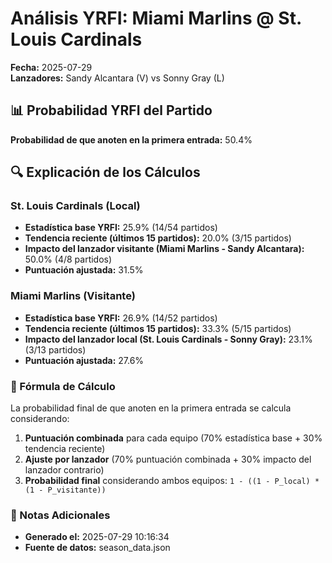# Análisis YRFI: Miami Marlins @ St. Louis Cardinals

**Fecha:** 2025-07-29  
**Lanzadores:** Sandy Alcantara (V) vs Sonny Gray (L)

## 📊 Probabilidad YRFI del Partido

**Probabilidad de que anoten en la primera entrada:** 50.4%

## 🔍 Explicación de los Cálculos

### St. Louis Cardinals (Local)
- **Estadística base YRFI:** 25.9% (14/54 partidos)
- **Tendencia reciente (últimos 15 partidos):** 20.0% (3/15 partidos)
- **Impacto del lanzador visitante (Miami Marlins - Sandy Alcantara):** 50.0% (4/8 partidos)
- **Puntuación ajustada:** 31.5%

### Miami Marlins (Visitante)
- **Estadística base YRFI:** 26.9% (14/52 partidos)
- **Tendencia reciente (últimos 15 partidos):** 33.3% (5/15 partidos)
- **Impacto del lanzador local (St. Louis Cardinals - Sonny Gray):** 23.1% (3/13 partidos)
- **Puntuación ajustada:** 27.6%

### 📝 Fórmula de Cálculo

La probabilidad final de que anoten en la primera entrada se calcula considerando:
1. **Puntuación combinada** para cada equipo (70% estadística base + 30% tendencia reciente)
2. **Ajuste por lanzador** (70% puntuación combinada + 30% impacto del lanzador contrario)
3. **Probabilidad final** considerando ambos equipos: `1 - ((1 - P_local) * (1 - P_visitante))`

### 📌 Notas Adicionales

- **Generado el:** 2025-07-29 10:16:34
- **Fuente de datos:** season_data.json
